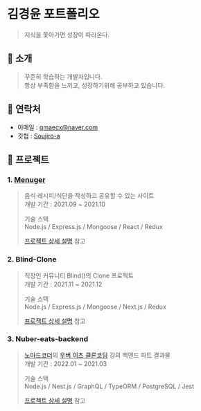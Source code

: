 # 김경윤 포트폴리오
>지식을 쫓아가면 성장이 따라온다.

## :pushpin: 소개
>꾸준히 학습하는 개발자입니다. <br>
>항상 부족함을 느끼고, 성장하기위해 공부하고 있습니다. <br>

## :pushpin: 연락처
- 이메일 : qmaecx@naver.com
- 깃헙 : [Soujiro-a](https://bit.ly/3plJo7t)

## :pushpin: 프로젝트

### 1. [Menuger](bit.ly/3dg6Z3Y)
>음식 레시피/식단을 작성하고 공유할 수 있는 사이트 <br>
>개발 기간 : 2021.09 ~ 2021.10 <br>
>
>기술 스택 <br>
>Node.js / Express.js / Mongoose / React / Redux <br>
>
> [프로젝트 상세 설명](https://bit.ly/3Ezpcpn) 참고

### 2. Blind-Clone
>직장인 커뮤니티 Blind()의 Clone 프로젝트 <br>
>개발 기간 : 2021.11 ~ 2021.12 <br>
>
>기술 스택 <br>
> Node.js / Express.js / Mongoose / Next.js / Redux <br>
>
> [프로젝트 상세 설명](https://bit.ly/3306Jo1) 참고

### 3. Nuber-eats-backend
>[노마드코더](https://nomadcoders.co/)의 [우버 이츠 클론코딩](https://nomadcoders.co/nuber-eats) 강의 백엔드 파트 결과물 <br>
>개발 기간 : 2022.01 ~ 2021.03 <br>
>
>기술 스택 <br>
> Node.js / Nest.js / GraphQL / TypeORM / PostgreSQL / Jest <br>
>
> [프로젝트 상세 설명](https://bit.ly/3tWsOxx) 참고
